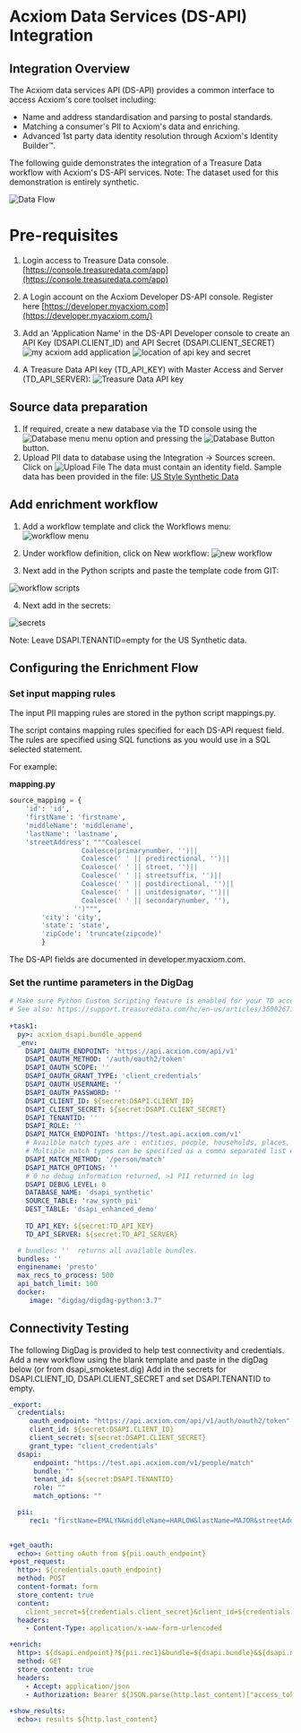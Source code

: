 # Acxiom Data Services (DS-API) Integration

## Integration Overview

The Acxiom data services API (DS-API) provides a common interface to access Acxiom's core toolset including:

* Name and address standardisation and parsing to postal standards.
* Matching a consumer's PII to Acxiom's data and enriching.
* Advanced 1st party data identity resolution through Acxiom's Identity Builder™.

The following guide demonstrates the integration of a Treasure Data workflow with Acxiom's DS-API services. 
Note: The dataset used for this demonstration is entirely synthetic.

![Data Flow](img/Integration_Overview.jpg)

# Pre-requisites
1. Login access to Treasure Data console. [https://console.treasuredata.com/app](https://console.treasuredata.com/app)

2. A Login account on the Acxiom Developer DS-API console. Register here [https://developer.myacxiom.com](https://developer.myacxiom.com/)

3. Add an 'Application Name' in the DS-API Developer console to create an API Key (DSAPI.CLIENT_ID) and API Secret (DSAPI.CLIENT_SECRET)
![my acxiom add application](img/add_application.png)
![location of api key and secret](img/api_key.png)

4. A Treasure Data API key (TD_API_KEY) with Master Access and Server (TD_API_SERVER):
![Treasure Data API key](img/TD_API_Key.png)


## Source data preparation

1. If required, create a new database via the TD console using the ![Database menu](img/database_menu.png) menu option and pressing the  ![Database Button](img/new_database_button.png) button.
2. Upload PII data to database using the Integration -> Sources screen. 
Click on ![Upload File](img/upload_file.png) 
The data must contain an identity field. Sample data has been provided in the file:
[US Style Synthetic Data](US_synthetic.csv)

   

## Add enrichment workflow

1. Add a workflow template and click the Workflows menu:
![workflow menu](img/workflows_menu.png)

2. Under workflow definition, click on New workflow:
![new workflow](img/new_workflow.jpg)

3. Next add in the Python scripts and paste the template code from GIT: 

![workflow scripts](img/workflow_scripts.png)

4. Next add in the secrets:

![secrets](img/required_secrets.png)

Note: Leave DSAPI.TENANTID=empty for the US Synthetic data.

## Configuring the Enrichment Flow

### Set input mapping rules

The input PII mapping rules are stored in the python script mappings.py.

The script contains mapping rules specified for each DS-API request field. The rules are specified using SQL functions as you would use in a SQL selected statement.

For example:

**mapping.py**
```python
source_mapping = {
    'id': 'id',
    'firstName': 'firstname',
    'middleName': 'middlename',
    'lastName': 'lastname',
    'streetAddress': """Coalesce(
                  Coalesce(primarynumber, '')||
                  Coalesce(' ' || predirectional, '')||
                  Coalesce(' ' || street, '')||
                  Coalesce(' ' || streetsuffix, '')||
                  Coalesce(' ' || postdirectional, '')||
                  Coalesce(' ' || unitdesignator, '')||
                  Coalesce(' ' || secondarynumber, ''),
                '')""",
        'city': 'city',
        'state': 'state',
        'zipCode': 'truncate(zipcode)'
        }
```

The DS-API fields are documented in developer.myacxiom.com.

### Set the runtime parameters in the DigDag
```yaml
# Make sure Python Custom Scripting feature is enabled for your TD account.
# See also: https://support.treasuredata.com/hc/en-us/articles/360026713713-Introduction-to-Custom-Scripts
 
+task1:
  py>: acxiom_dsapi.bundle_append
  _env:
    DSAPI_OAUTH_ENDPOINT: 'https://api.acxiom.com/api/v1'
    DSAPI_OAUTH_METHOD: '/auth/oauth2/token'
    DSAPI_OAUTH_SCOPE: ''
    DSAPI_OAUTH_GRANT_TYPE: 'client_credentials'
    DSAPI_OAUTH_USERNAME: ''
    DSAPI_OAUTH_PASSWORD: ''
    DSAPI_CLIENT_ID: ${secret:DSAPI.CLIENT_ID}
    DSAPI_CLIENT_SECRET: ${secret:DSAPI.CLIENT_SECRET}
    DSAPI_TENANTID: ''
    DSAPI_ROLE: ''
    DSAPI_MATCH_ENDPOINT: 'https://test.api.acxiom.com/v1'
    # Availble match types are : entities, people, households, places, postcodes.
    # Multiple match types can be specified as a comma separated list e.g. '/person/match,/households/match'
    DSAPI_MATCH_METHOD: '/person/match'
    DSAPI_MATCH_OPTIONS: ''
    # 0 no debug information returned, >1 PII returned in log
    DSAPI_DEBUG_LEVEL: 0
    DATABASE_NAME: 'dsapi_synthetic'
    SOURCE_TABLE: 'raw_synth_pii'
    DEST_TABLE: 'dsapi_enhanced_demo'
     
    TD_API_KEY: ${secret:TD_API_KEY}
    TD_API_SERVER: ${secret:TD_API_SERVER}

  # bundles: ''  returns all available bundles.
  bundles: ''
  enginename: 'presto' 
  max_recs_to_process: 500
  api_batch_limit: 100
  docker:
     image: "digdag/digdag-python:3.7"
 ```

## Connectivity Testing

The following DigDag is provided to help test connectivity and credentials.
Add a new workflow using the blank template and paste in the digDag below (or from dsapi_smoketest.dig)
Add in the secrets for DSAPI.CLIENT_ID, DSAPI.CLIENT_SECRET and set DSAPI.TENANTID to empty.

```yaml
_export:
  credentials:
     oauth_endpoint: "https://api.acxiom.com/api/v1/auth/oauth2/token"
     client_id: ${secret:DSAPI.CLIENT_ID}
     client_secret: ${secret:DSAPI.CLIENT_SECRET}
     grant_type: "client_credentials"
  dsapi:
      endpoint: "https://test.api.acxiom.com/v1/people/match"
      bundle: ""
      tenant_id: ${secret:DSAPI.TENANTID}
      role: ""
      match_options: ""

  pii:
     rec1: "firstName=EMALYN&middleName=HARLOW&lastName=MAJOR&streetAddress=4740+CHATFORD+AVE&city=BALTIMORE&state=MD&zipCode=21206"

     
+get_oauth:
  echo>: Getting oAuth from ${pii.oauth_endpoint}
+post_request:
  http>: ${credentials.oauth_endpoint}
  method: POST
  content-format: form
  store_content: true
  content: 
    client_secret=${credentials.client_secret}&client_id=${credentials.client_id}&grant_type=${credentials.grant_type}
  headers:
    - Content-Type: application/x-www-form-urlencoded

+enrich:
  http>: ${dsapi.endpoint}?${pii.rec1}&bundle=${dsapi.bundle}&${dsapi.match_options}&role=${dsapi.role}&tenant=${dsapi.tenant_id}
  method: GET
  store_content: true
  headers:
    - Accept: application/json
    - Authorization: Bearer ${JSON.parse(http.last_content)["access_token"]}
    
+show_results:
  echo>: results ${http.last_content}

```


